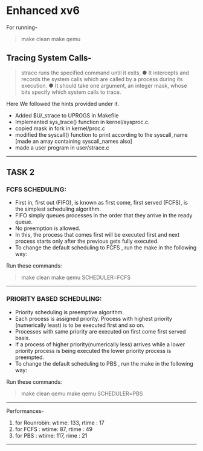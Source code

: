 # Enhanced xv6

For running-
> make clean 
> make qemu 
> 
## Tracing System Calls-

> strace runs the specified command until it exits, 
● It intercepts and records the system calls which are called by a process
during its execution.
● It should take one argument, an integer mask, whose bits specify which
system calls to trace.

Here We followed the hints provided under it.
- Added $U/_strace to UPROGS in Makefile
- Implemented sys_trace() function in kernel/sysproc.c.
- copied mask in fork in kernel/proc.c
- modified the syscall() function to print according to the syscall_name [made an array containing syscall_names also]
- made a user program in user/strace.c


---
## TASK 2

### FCFS SCHEDULING:
+ First in, first out (FIFO), is known as first come, first served (FCFS), is the simplest scheduling algorithm. 
+ FIFO simply queues processes in the order that they arrive in the ready queue.
+ No preemption is allowed.
+ In this, the process that comes first will be executed first and next process starts only after the previous gets fully executed.
+ To change the default scheduling to FCFS , run the make in the following way:

Run these commands:
> make clean 
> make qemu SCHEDULER=FCFS

---
### PRIORITY BASED SCHEDULING:
+ Priority scheduling is preemptive algorithm.
+ Each process is assigned priority. Process with highest priority (numerically least) is to be executed first and so on.
+ Processes with same priority are executed on first come first served basis.
+ If a process of higher priority(numerically less) arrives while a lower priority process is being executed the lower priority process is preempted.
+ To change the default scheduling to PBS , run the make in the following way: 

Run these commands:
> make clean qemu
> make qemu SCHEDULER=PBS

---

Performances-
1. for Rounrobin: wtime: 133, rtime : 17
2. for FCFS     : wtime: 87,  rtime : 49
3. for PBS      : wtime: 117, rime  : 21
---


